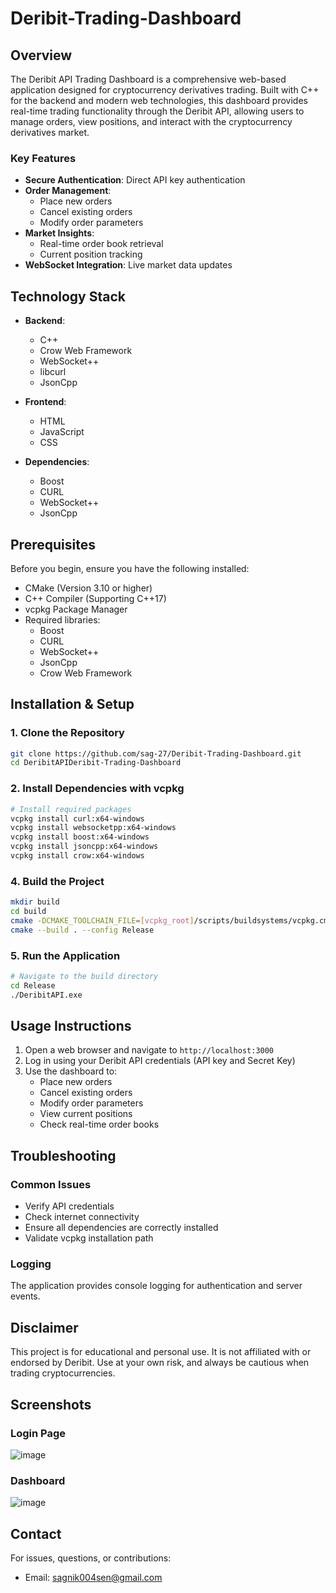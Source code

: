 # Deribit-Trading-Dashboard

## Overview

The Deribit API Trading Dashboard is a comprehensive web-based application designed for cryptocurrency derivatives trading. Built with C++ for the backend and modern web technologies, this dashboard provides real-time trading functionality through the Deribit API, allowing users to manage orders, view positions, and interact with the cryptocurrency derivatives market.


### Key Features
- **Secure Authentication**: Direct API key authentication
- **Order Management**: 
  - Place new orders
  - Cancel existing orders
  - Modify order parameters
- **Market Insights**:
  - Real-time order book retrieval
  - Current position tracking
- **WebSocket Integration**: Live market data updates

## Technology Stack

- **Backend**: 
  - C++
  - Crow Web Framework
  - WebSocket++
  - libcurl
  - JsonCpp

- **Frontend**:
  - HTML
  - JavaScript
  - CSS

- **Dependencies**:
  - Boost
  - CURL
  - WebSocket++
  - JsonCpp

## Prerequisites

Before you begin, ensure you have the following installed:

- CMake (Version 3.10 or higher)
- C++ Compiler (Supporting C++17)
- vcpkg Package Manager
- Required libraries:
  - Boost
  - CURL
  - WebSocket++
  - JsonCpp
  - Crow Web Framework

## Installation & Setup

### 1. Clone the Repository
```bash
git clone https://github.com/sag-27/Deribit-Trading-Dashboard.git
cd DeribitAPIDeribit-Trading-Dashboard
```

### 2. Install Dependencies with vcpkg
```bash
# Install required packages
vcpkg install curl:x64-windows
vcpkg install websocketpp:x64-windows
vcpkg install boost:x64-windows
vcpkg install jsoncpp:x64-windows
vcpkg install crow:x64-windows
```

### 4. Build the Project
```bash
mkdir build
cd build
cmake -DCMAKE_TOOLCHAIN_FILE=[vcpkg_root]/scripts/buildsystems/vcpkg.cmake ..
cmake --build . --config Release
```

### 5. Run the Application
```bash
# Navigate to the build directory
cd Release
./DeribitAPI.exe
```

## Usage Instructions

1. Open a web browser and navigate to `http://localhost:3000`
2. Log in using your Deribit API credentials (API key and Secret Key)
3. Use the dashboard to:
   - Place new orders
   - Cancel existing orders
   - Modify order parameters
   - View current positions
   - Check real-time order books

## Troubleshooting

### Common Issues
- Verify API credentials
- Check internet connectivity
- Ensure all dependencies are correctly installed
- Validate vcpkg installation path

### Logging
The application provides console logging for authentication and server events.

## Disclaimer

This project is for educational and personal use. It is not affiliated with or endorsed by Deribit. Use at your own risk, and always be cautious when trading cryptocurrencies.


## Screenshots

### Login Page
![image](https://github.com/user-attachments/assets/263bed9c-8a5d-4a63-815b-0857c2b93c02)

### Dashboard
![image](https://github.com/user-attachments/assets/54e3f34b-2d35-46e9-9a36-eeaa8b22122d)

## Contact

For issues, questions, or contributions:
- Email: sagnik004sen@gmail.com
